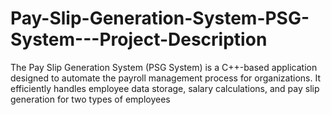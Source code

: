# Pay-Slip-Generation-System-PSG-System---Project-Description
The Pay Slip Generation System (PSG System) is a C++-based application designed to automate the payroll management process for organizations. It efficiently handles employee data storage, salary calculations, and pay slip generation for two types of employees
